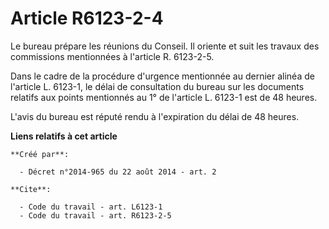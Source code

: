 # Article R6123-2-4

Le bureau prépare les réunions du Conseil. Il oriente et suit les travaux des commissions mentionnées à l'article R.
6123-2-5. 

Dans le cadre de la procédure d'urgence mentionnée au dernier alinéa de l'article L. 6123-1, le délai de consultation du
bureau sur les documents relatifs aux points mentionnés au 1° de l'article L. 6123-1 est de 48 heures. 

L'avis du bureau est réputé rendu à l'expiration du délai de 48 heures.

**Liens relatifs à cet article**

	**Créé par**:

	  - Décret n°2014-965 du 22 août 2014 - art. 2

	**Cite**:

	  - Code du travail - art. L6123-1
	  - Code du travail - art. R6123-2-5
